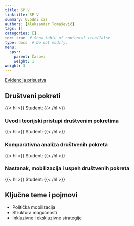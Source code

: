 ```yaml
---
title: SP V
linktitle: SP V
summary: Uvodni čas
authors: [Aleksandar Tomašević]
tags: []
categories: []
toc: true  # Show table of contents? true/false
type: docs  # Do not modify.
menu:
  spsr:
    parent: Časovi
    weight: 1
weight: 3
---
```


[Evidencija prisustva](https://forms.gle/Q5yfFHcNoDATWhTP8)

## Društveni pokreti

{{< hl >}} Student:  {{< /hl >}}

### Uvod i teorijski pristupi društvenim pokretima

{{< hl >}} Student: {{< /hl >}}

### Komparativna analiza društvenih pokreta

{{< hl >}} Student: {{< /hl >}}

### Nastanak, mobilizacija i uspeh društvenih pokreta

{{< hl >}} Student: {{< /hl >}}

## Ključne teme i pojmovi

- Politička mobilizacija
- Struktura mogućnosti
- Inkluzivne i ekskluzivne strategije







